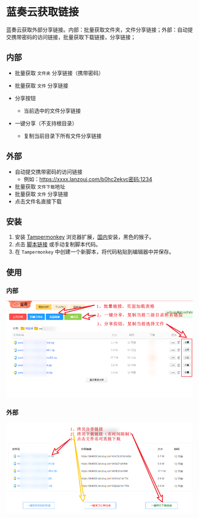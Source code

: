 # 蓝奏云获取链接

蓝奏云获取外部分享链接。内部：批量获取文件夹，文件分享链接；外部：自动提交携带密码的访问链接，批量获取下载链接，分享链接；

## 内部

- 批量获取 `文件夹` 分享链接（携带密码）
- 批量获取 `文件` 分享链接
- 分享按钮
  - 当前选中的文件分享链接

- 一键分享（不支持根目录）
  - 复制当前目录下所有文件分享链接


## 外部

- 自动提交携带密码的访问链接
  - 例如：https://xxxx.lanzouj.com/b0hc2ekvc密码:1234
- 批量获取 `文件下载`地址
- 批量获取 `文件` 分享链接
- 点击文件名直接下载

## 安装
1. 安装 [Tampermonkey](https://www.tampermonkey.net/) 浏览器扩展，[国内](https://www.crxsoso.com/webstore/detail/dhdgffkkebhmkfjojejmpbldmpobfkfo)安装，黑色的猴子。
2. 点击 [脚本链接](https://greasyfork.org/zh-CN/scripts/498225) 或手动复制脚本代码。
3. 在 `Tampermonkey` 中创建一个新脚本，将代码粘贴到编辑器中并保存。

## 使用

### 内部

![批量获取外部链接](./doc/n_1.png)

### 外部

![批量获取外部链接](./doc/n_2.png)
